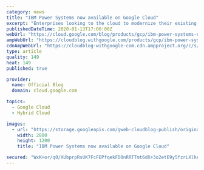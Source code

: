 ```yaml
---
category: news
title: "IBM Power Systems now available on Google Cloud"
excerpt: "Enterprises looking to the cloud to modernize their existing infrastructure and streamline their business processes have many options. At one end of the spectrum, some organizations are replatforming entire legacy systems to adopt the cloud. Many others, however, want to continue leveraging their existing"
publishedDateTime: 2020-01-13T17:00:00Z
webUrl: "https://cloud.google.com/blog/products/gcp/ibm-power-systems-now-available-on-google-cloud/"
ampWebUrl: "https://cloudblog.withgoogle.com/products/gcp/ibm-power-systems-now-available-on-google-cloud/amp/"
cdnAmpWebUrl: "https://cloudblog-withgoogle-com.cdn.ampproject.org/c/s/cloudblog.withgoogle.com/products/gcp/ibm-power-systems-now-available-on-google-cloud/amp/"
type: article
quality: 149
heat: 149
published: true

provider:
  name: Official Blog
  domain: cloud.google.com

topics:
  - Google Cloud
  - Hybrid Cloud

images:
  - url: "https://storage.googleapis.com/gweb-cloudblog-publish/original_images/GCP_x_IBM.jpg"
    width: 2880
    height: 1200
    title: "IBM Power Systems now available on Google Cloud"

secured: "WxK+or/q0/XUbprpRsUK7FcFEPfqekFD0nRRTTmt6dX+3o2etE9y5fzrLXlhAS1QznnB8Vzy/2Ocm+oCzyB8VTSaNWlLQ5yZcb5Kt8z1Xw8pqXU5umNCUVGw8ItIZEIUV/HSo+XjJ2Vk2qhdYMz0X/pQVtBl+Pg8lgYanaGLJHNA+h2uOVL9MUpgj9zvs2U32uFVf63I9OmD6VpdlStCporN2qH6REoUgU9D3FQTlh6RGMSgBefDptgrg6lBfyw2UYlSqeE20TNb/DoGil7YOnq9ac1RG5LoKiTL8dFImeXkDy8LCbDXsIoVCDGHSn1Z+bbHSqhjeDY7UGylpseWPA==;GVu77nspUDZc1tFERTufmw=="
---
```


